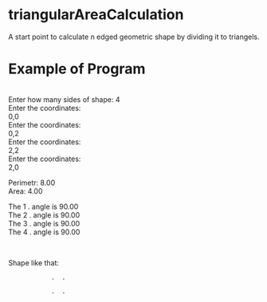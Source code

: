 # triangularAreaCalculation
A start point to calculate n edged geometric shape by dividing it to triangels.



# Example of Program<br />
<br />
Enter how many sides of shape: 4 <br />
Enter the coordinates:<br />
0,0<br />
Enter the coordinates:<br />
0,2<br />
Enter the coordinates:<br />
2,2<br />
Enter the coordinates:<br />
2,0<br />

Perimetr: 8.00<br />
Area: 4.00<br />

The 1 . angle is 90.00<br />
The 2 . angle is 90.00<br />
The 3 . angle is 90.00<br />
The 4 . angle is 90.00<br />

<br />

Shape like that:<br />


                .  .

                .  .

